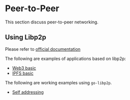 # Peer-to-Peer

This section discuss peer-to-peer networking.

## Using Libp2p

Please refer to [official documentation](https://docs.libp2p.io/guides/getting-started/go/)

The following are examples of applications based on libp2p:

* [Web3 basic](https://pl-launchpad.io/curriculum/web3/objectives/)
* [IPFS basic](https://pl-launchpad.io/curriculum/ipfs/objectives/)

The following are working examples using `go-libp2p`.

* [Self addressing](../cmd/libp2p/selfaddr/main.go)